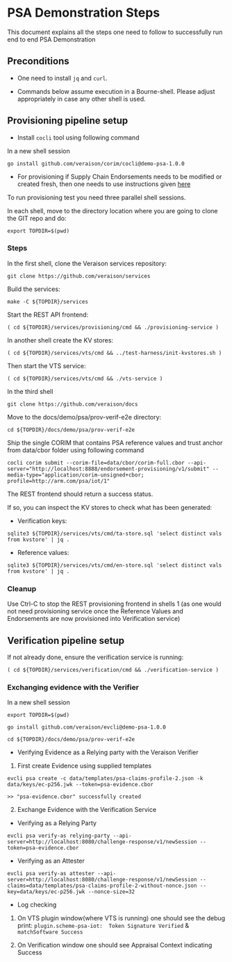 # PSA Demonstration Steps

This document explains all the steps one need to follow to successfully run
end to end PSA Demonstration

## Preconditions

* One need to install `jq` and `curl`.

* Commands below assume execution in a Bourne-shell. Please adjust appropriately in case any other shell is used.

## Provisioning pipeline setup

* Install `cocli` tool using following command

In a new shell session

```shell
go install github.com/veraison/corim/cocli@demo-psa-1.0.0
```

* For provisioning if Supply Chain Endorsements needs to be modified or created fresh, then one needs to use instructions given [here](./COCLI_README.md)

To run provisioning test you need three parallel shell sessions.

In each shell, move to the directory location where you are going to clone the GIT repo and do:

```shell
export TOPDIR=$(pwd)
```

### Steps

In the first shell, clone the Veraison services repository:

```shell
git clone https://github.com/veraison/services
```

Build the services:

```shell
make -C ${TOPDIR}/services
```

Start the REST API frontend:

```shell
( cd ${TOPDIR}/services/provisioning/cmd && ./provisioning-service )
```

In another shell create the KV stores:

```shell
( cd ${TOPDIR}/services/vts/cmd && ../test-harness/init-kvstores.sh )
````

Then start the VTS service:

```shell
( cd ${TOPDIR}/services/vts/cmd && ./vts-service )
```

In the third shell

```shell
git clone https://github.com/veraison/docs
```

Move to the docs/demo/psa/prov-verif-e2e directory:

```shell
cd ${TOPDIR}/docs/demo/psa/prov-verif-e2e
```

Ship the single CORIM that contains PSA reference values and trust anchor from data/cbor folder using following command

```shell
cocli corim submit --corim-file=data/cbor/corim-full.cbor --api-server="http://localhost:8888/endorsement-provisioning/v1/submit" --media-type="application/corim-unsigned+cbor; profile=http://arm.com/psa/iot/1"
```

The REST frontend should return a success status.

If so, you can inspect the KV stores to check what has been generated:

* Verification keys:

```shell
sqlite3 ${TOPDIR}/services/vts/cmd/ta-store.sql 'select distinct vals from kvstore' | jq .
```

* Reference values:

```shell
sqlite3 ${TOPDIR}/services/vts/cmd/en-store.sql 'select distinct vals from kvstore' | jq .
```

### Cleanup

Use Ctrl-C to stop the REST provisioning frontend in shells 1 (as one 
would not need provisioning service once the Reference Values and
Endorsements are now provisioned into Verification service)

## Verification pipeline setup

If not already done, ensure the verification service is running:

```shell
( cd ${TOPDIR}/services/verification/cmd && ./verification-service )
```
### Exchanging evidence with the Verifier

In a new shell session

```shell
export TOPDIR=$(pwd)
```

```shell
go install github.com/veraison/evcli@demo-psa-1.0.0
```

```shell
cd ${TOPDIR}/docs/demo/psa/prov-verif-e2e
```

* Verifying Evidence as a Relying party with the Veraison Verifier

1. First create Evidence using supplied templates

```shell
evcli psa create -c data/templates/psa-claims-profile-2.json -k data/keys/ec-p256.jwk --token=psa-evidence.cbor
```
` >> "psa-evidence.cbor" successfully created `

2. Exchange Evidence with the Verification Service

* Verifying as a Relying Party

```shell
evcli psa verify-as relying-party --api-server=http://localhost:8080/challenge-response/v1/newSession --token=psa-evidence.cbor
```

* Verifying as an Attester

```shell
evcli psa verify-as attester --api-server=http://localhost:8080/challenge-response/v1/newSession --claims=data/templates/psa-claims-profile-2-without-nonce.json --key=data/keys/ec-p256.jwk --nonce-size=32
```

* Log checking

1. On VTS plugin window(where VTS is running) one should see the debug print: `plugin.scheme-psa-iot:  Token Signature Verified` & `matchSoftware Success` 

2. On Verification window one should see Appraisal Context indicating Success
